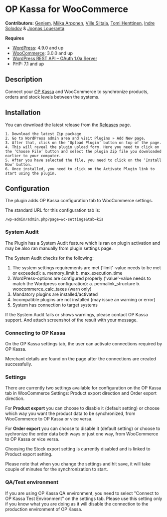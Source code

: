 # OP Kassa for WooCommerce

**Contributors:** [Geniem](https://github.com/devgeniem), [Miika Arponen](https://github.com/nomafin), [Ville Siltala](https://github.com/villesiltala), [Tomi Henttinen](https://github.com/tomihenttinen), [Indre Solodov](https://github.com/Indre87) & [Joonas Loueranta](https://github.com/loueranta)

**Requires**
- [WordPress](https://wordpress.org/download/): 4.9.0 and up
- [WooCommerce](https://wordpress.org/plugins/woocommerce/): 3.0.0 and up
- [WordPress REST API – OAuth 1.0a Server](https://wordpress.org/plugins/rest-api-oauth1/)
- PHP: 7.1 and up

## Description

Connect your [OP Kassa](https://www.op-kassa.fi) and WooCommerce to synchronize products, orders and stock levels between the systems.

## Installation

You can download the latest release from the [Releases](https://github.com/OPMerchantServices/op-kassa-for-woocommerce/releases) page.

```
1. Download the latest Zip package
2. Go to WordPress admin area and visit Plugins » Add New page.
3. After that, click on the ‘Upload Plugin’ button on top of the page.
4. This will reveal the plugin upload form. Here you need to click on the ‘Choose File’ button and select the plugin Zip file you downloaded earlier to your computer.
5. After you have selected the file, you need to click on the ‘Install Now’ button.
6. Once installed, you need to click on the Activate Plugin link to start using the plugin.
```

## Configuration

The plugin adds OP Kassa configuration tab to WooCommerce settings. 

The standard URL for this configuration tab is:
```
/wp-admin/admin.php?page=wc-settings&tab=kis
```

### System Audit

The Plugin has a System Audit feature which is ran on plugin activation and may be also ran manually from plugin settings page.

The System Audit checks for the following:

1. The system settings requirements are met ('limit'-value needs to be met or exceeded):
    a. memory_limit
    b. max_execution_time
2. WordPress-options are configured properly ('value'-value needs to match the Wordpress configuration):
    a. permalink_structure
    b. woocommerce_calc_taxes (warn only)
3. Mandatory plugins are installed/activated
4. Incompatible plugins are not installed (may issue an warning or error)
5. System has connection to target systems

If the System Audit fails or shows warnings, please contact OP Kassa support. And attach screenshot of the result with your message.

### Connecting to OP Kassa

On the OP Kassa settings tab, the user can activate connections required by OP Kassa.

Merchant details are found on the page after the connections are created successfully.

### Settings

There are currently two settings available for configuration on the OP Kassa tab in WooCommerce Settings: Product export direction and Order export direction.

For **Product export** you can choose to disable it (default setting) or choose which way you want the product data to be synchronized, from WooCommerce to OP Kassa or vice versa. 

For **Order export** you can choose to disable it (default setting) or choose to sychronize the order data both ways or just one way, from WooCommerce to OP Kassa or vice versa. 

Choosing the Stock export setting is currently disabled and is linked to Product export setting.

Please note that when you change the settings and hit save, it will take couple of minutes for the synchronization to start.

### QA/Test environment

If you are using OP Kassa QA environment, you need to select "Connect to OP Kassa Test Environment" on the settings tab. Please use this setting only if you know what you are doing as it will disable the connection to the production environment of OP Kassa.
